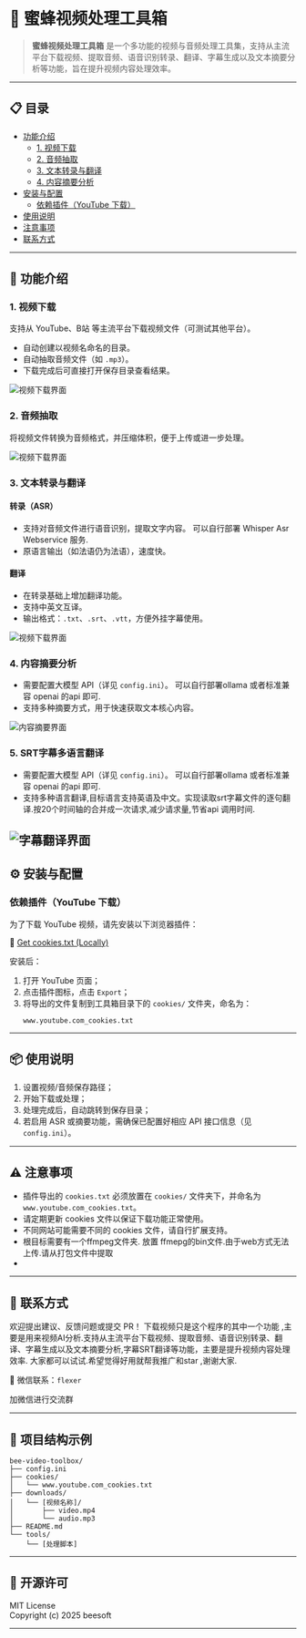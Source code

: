 # 🐝 蜜蜂视频处理工具箱

> **蜜蜂视频处理工具箱** 是一个多功能的视频与音频处理工具集，支持从主流平台下载视频、提取音频、语音识别转录、翻译、字幕生成以及文本摘要分析等功能，旨在提升视频内容处理效率。

---

## 📋 目录

- [功能介绍](#功能介绍)
  - [1. 视频下载](#1-视频下载)
  - [2. 音频抽取](#2-音频抽取)
  - [3. 文本转录与翻译](#3-文本转录与翻译)
  - [4. 内容摘要分析](#4-内容摘要分析)
- [安装与配置](#安装与配置)
  - [依赖插件（YouTube 下载）](#依赖插件youtube-下载)
- [使用说明](#使用说明)
- [注意事项](#注意事项)
- [联系方式](#联系方式)

---

## 🧰 功能介绍

### 1. 视频下载
支持从 YouTube、B站 等主流平台下载视频文件（可测试其他平台）。  
- 自动创建以视频名命名的目录。
- 自动抽取音频文件（如 `.mp3`）。
- 下载完成后可直接打开保存目录查看结果。

![视频下载界面](1.png)

### 2. 音频抽取
将视频文件转换为音频格式，并压缩体积，便于上传或进一步处理。

![视频下载界面](2.png)

### 3. 文本转录与翻译

#### 转录（ASR）
- 支持对音频文件进行语音识别，提取文字内容。 可以自行部署 Whisper Asr Webservice 服务.
- 原语言输出（如法语仍为法语），速度快。

#### 翻译
- 在转录基础上增加翻译功能。
- 支持中英文互译。
- 输出格式：`.txt`、`.srt`、`.vtt`，方便外挂字幕使用。

![视频下载界面](3.png)

### 4. 内容摘要分析
- 需要配置大模型 API（详见 `config.ini`）。 可以自行部署ollama 或者标准兼容 openai 的api 即可.
- 支持多种摘要方式，用于快速获取文本核心内容。

![内容摘要界面](4.png)

### 5. SRT字幕多语言翻译
- 需要配置大模型 API（详见 `config.ini`）。 可以自行部署ollama 或者标准兼容 openai 的api 即可.
- 支持多种语言翻译,目标语言支持英语及中文。实现读取srt字幕文件的逐句翻译.按20个时间轴的合并成一次请求,减少请求量,节省api 调用时间.

![字幕翻译界面](5.png)
---


## ⚙️ 安装与配置

### 依赖插件（YouTube 下载）

为了下载 YouTube 视频，请先安装以下浏览器插件：

🔗 [Get cookies.txt (Locally)](https://chromewebstore.google.com/detail/get-cookiestxt-locally/cclelndahbckbenkjhflpdbgdldlbecc)

安装后：
1. 打开 YouTube 页面；
2. 点击插件图标，点击 `Export`；
3. 将导出的文件复制到工具箱目录下的 `cookies/` 文件夹，命名为：
   ```
   www.youtube.com_cookies.txt
   ```

---

## 📦 使用说明

1. 设置视频/音频保存路径；
2. 开始下载或处理；
3. 处理完成后，自动跳转到保存目录；
4. 若启用 ASR 或摘要功能，需确保已配置好相应 API 接口信息（见 `config.ini`）。

---

## ⚠️ 注意事项

- 插件导出的 `cookies.txt` 必须放置在 `cookies/` 文件夹下，并命名为 `www.youtube.com_cookies.txt`。
- 请定期更新 cookies 文件以保证下载功能正常使用。
- 不同网站可能需要不同的 cookies 文件，请自行扩展支持。
- 根目标需要有一个ffmpeg文件夹. 放置 ffmepg的bin文件.由于web方式无法上传.请从打包文件中提取
- 
---

## 🤝 联系方式

欢迎提出建议、反馈问题或提交 PR！
下载视频只是这个程序的其中一个功能 ,主要是用来视频AI分析.支持从主流平台下载视频、提取音频、语音识别转录、翻译、字幕生成以及文本摘要分析,字幕SRT翻译等功能，主要是提升视频内容处理效率.
大家都可以试试.希望觉得好用就帮我推广和star ,谢谢大家.

📧 微信联系：`flexer`

加微信进行交流群

---

## 📂 项目结构示例

```
bee-video-toolbox/
├── config.ini
├── cookies/
│   └── www.youtube.com_cookies.txt
├── downloads/
│   └── [视频名称]/
│       ├── video.mp4
│       └── audio.mp3
├── README.md
└── tools/
    └── [处理脚本]
```

---

## 📜 开源许可

MIT License  
Copyright (c) 2025 beesoft

---

